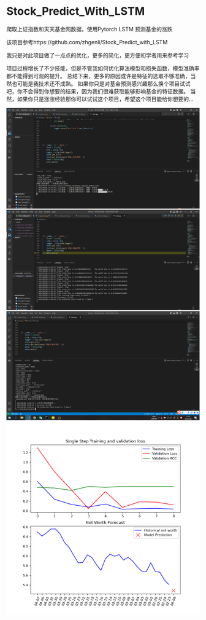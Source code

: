 # Stock_Predict_With_LSTM

爬取上证指数和天天基金网数据，使用Pytorch LSTM 预测基金的涨跌

该项目参考https://github.com/zhgenli/Stock_Predict_with_LSTM

我只是对此项目做了一点点的优化，更多的简化，更方便初学者用来参考学习

项目过程增长了不少技能，但是不管我如何优化算法模型和损失函数，模型准确率都不能得到可观的提升。
总结下来，更多的原因或许是特征的选取不够准确，当然也可能是我技术还不成熟。
如果你只是对基金预测感兴趣那么换个项目试试吧，你不会得到你想要的结果，因为我们很难获取能够影响基金的特征数据。
当然，如果你只是涨涨经验那你可以试试这个项目，希望这个项目能给你想要的...


![image](https://github.com/Stupid-Ai/Stock_Predict_With_LSTM/blob/master/figure/_20220409120721.png)
![image](https://github.com/Stupid-Ai/Stock_Predict_With_LSTM/blob/master/figure/_20220409120744.png)
![image](https://github.com/Stupid-Ai/Stock_Predict_With_LSTM/blob/master/figure/_20220408164226.png)
![iamge](https://github.com/Stupid-Ai/Stock_Predict_With_LSTM/blob/master/figure/predict_%E5%B9%BF%E5%8F%91%E5%88%B6%E9%80%A0%E4%B8%9A%E7%B2%BE%E9%80%89%E6%B7%B7%E5%90%88C_with_pytorch.png)
